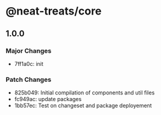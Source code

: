 # @neat-treats/core

## 1.0.0

### Major Changes

- 7ff1a0c: init

### Patch Changes

- 825b049: Initial compilation of components and util files
- fc949ac: update packages
- 1bb57ec: Test on changeset and package deployement
